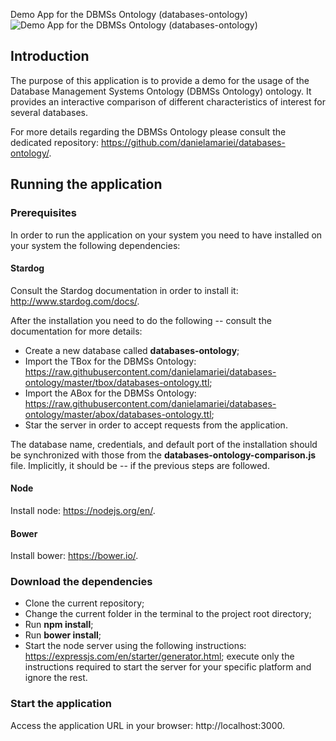 Demo App for the DBMSs Ontology (databases-ontology)
![Demo App for the DBMSs Ontology (databases-ontology)](https://raw.githubusercontent.com/danielamariei/databases-ontology-demo-app/master/docs/databases-ontology-demo-app.gif)

## Introduction
The purpose of this application is to provide a demo for the usage of the Database Management Systems Ontology (DBMSs Ontology) ontology.
It provides an interactive comparison of different characteristics of interest for several databases.

For more details regarding the DBMSs Ontology please consult the dedicated repository: https://github.com/danielamariei/databases-ontology/.

## Running the application
### Prerequisites
In order to run the application on your system you need to have installed on your system the following dependencies:
#### Stardog
Consult the Stardog documentation in order to install it: http://www.stardog.com/docs/.

After the installation you need to do the following -- consult the documentation for more details:
* Create a new database called **databases-ontology**;
* Import the TBox for the DBMSs Ontology: https://raw.githubusercontent.com/danielamariei/databases-ontology/master/tbox/databases-ontology.ttl;
* Import the ABox for the DBMSs Ontology: https://raw.githubusercontent.com/danielamariei/databases-ontology/master/abox/databases-ontology.ttl;
* Star the server in order to accept requests from the application.

The database name, credentials, and default port of the installation should be synchronized with those from the **databases-ontology-comparison.js** 
file. Implicitly, it should be -- if the previous steps are followed.

#### Node
Install node: https://nodejs.org/en/.

#### Bower 
Install bower: https://bower.io/.

### Download the dependencies

* Clone the current repository;
* Change the current folder in the terminal to the project root directory;
* Run **npm install**;
* Run **bower install**;
* Start the node server using the following instructions: https://expressjs.com/en/starter/generator.html; execute only the instructions required to start the server for your specific platform and ignore the rest.


### Start the application

Access the application URL in your browser: http://localhost:3000.
